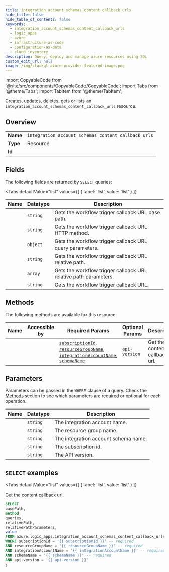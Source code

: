 ```yaml
--- 
title: integration_account_schemas_content_callback_urls
hide_title: false
hide_table_of_contents: false
keywords:
  - integration_account_schemas_content_callback_urls
  - logic_apps
  - azure
  - infrastructure-as-code
  - configuration-as-data
  - cloud inventory
description: Query, deploy and manage azure resources using SQL
custom_edit_url: null
image: /img/stackql-azure-provider-featured-image.png
---
```


import CopyableCode from '@site/src/components/CopyableCode/CopyableCode';
import Tabs from '@theme/Tabs';
import TabItem from '@theme/TabItem';

Creates, updates, deletes, gets or lists an <code>integration_account_schemas_content_callback_urls</code> resource.

## Overview
<table><tbody>
<tr><td><b>Name</b></td><td><code>integration_account_schemas_content_callback_urls</code></td></tr>
<tr><td><b>Type</b></td><td>Resource</td></tr>
<tr><td><b>Id</b></td><td><CopyableCode code="azure.logic_apps.integration_account_schemas_content_callback_urls" /></td></tr>
</tbody></table>

## Fields

The following fields are returned by `SELECT` queries:

<Tabs
    defaultValue="list"
    values={[
        { label: 'list', value: 'list' }
    ]}
>
<TabItem value="list">

<table>
<thead>
    <tr>
    <th>Name</th>
    <th>Datatype</th>
    <th>Description</th>
    </tr>
</thead>
<tbody>
<tr>
    <td><CopyableCode code="basePath" /></td>
    <td><code>string</code></td>
    <td>Gets the workflow trigger callback URL base path.</td>
</tr>
<tr>
    <td><CopyableCode code="method" /></td>
    <td><code>string</code></td>
    <td>Gets the workflow trigger callback URL HTTP method.</td>
</tr>
<tr>
    <td><CopyableCode code="queries" /></td>
    <td><code>object</code></td>
    <td>Gets the workflow trigger callback URL query parameters.</td>
</tr>
<tr>
    <td><CopyableCode code="relativePath" /></td>
    <td><code>string</code></td>
    <td>Gets the workflow trigger callback URL relative path.</td>
</tr>
<tr>
    <td><CopyableCode code="relativePathParameters" /></td>
    <td><code>array</code></td>
    <td>Gets the workflow trigger callback URL relative path parameters.</td>
</tr>
<tr>
    <td><CopyableCode code="value" /></td>
    <td><code>string</code></td>
    <td>Gets the workflow trigger callback URL.</td>
</tr>
</tbody>
</table>
</TabItem>
</Tabs>

## Methods

The following methods are available for this resource:

<table>
<thead>
    <tr>
    <th>Name</th>
    <th>Accessible by</th>
    <th>Required Params</th>
    <th>Optional Params</th>
    <th>Description</th>
    </tr>
</thead>
<tbody>
<tr>
    <td><a href="#list"><CopyableCode code="list" /></a></td>
    <td><CopyableCode code="select" /></td>
    <td><a href="#parameter-subscriptionId"><code>subscriptionId</code></a>, <a href="#parameter-resourceGroupName"><code>resourceGroupName</code></a>, <a href="#parameter-integrationAccountName"><code>integrationAccountName</code></a>, <a href="#parameter-schemaName"><code>schemaName</code></a></td>
    <td><a href="#parameter-api-version"><code>api-version</code></a></td>
    <td>Get the content callback url.</td>
</tr>
</tbody>
</table>

## Parameters

Parameters can be passed in the `WHERE` clause of a query. Check the [Methods](#methods) section to see which parameters are required or optional for each operation.

<table>
<thead>
    <tr>
    <th>Name</th>
    <th>Datatype</th>
    <th>Description</th>
    </tr>
</thead>
<tbody>
<tr id="parameter-integrationAccountName">
    <td><CopyableCode code="integrationAccountName" /></td>
    <td><code>string</code></td>
    <td>The integration account name.</td>
</tr>
<tr id="parameter-resourceGroupName">
    <td><CopyableCode code="resourceGroupName" /></td>
    <td><code>string</code></td>
    <td>The resource group name.</td>
</tr>
<tr id="parameter-schemaName">
    <td><CopyableCode code="schemaName" /></td>
    <td><code>string</code></td>
    <td>The integration account schema name.</td>
</tr>
<tr id="parameter-subscriptionId">
    <td><CopyableCode code="subscriptionId" /></td>
    <td><code>string</code></td>
    <td>The subscription id.</td>
</tr>
<tr id="parameter-api-version">
    <td><CopyableCode code="api-version" /></td>
    <td><code>string</code></td>
    <td>The API version.</td>
</tr>
</tbody>
</table>

## `SELECT` examples

<Tabs
    defaultValue="list"
    values={[
        { label: 'list', value: 'list' }
    ]}
>
<TabItem value="list">

Get the content callback url.

```sql
SELECT
basePath,
method,
queries,
relativePath,
relativePathParameters,
value
FROM azure.logic_apps.integration_account_schemas_content_callback_urls
WHERE subscriptionId = '{{ subscriptionId }}' -- required
AND resourceGroupName = '{{ resourceGroupName }}' -- required
AND integrationAccountName = '{{ integrationAccountName }}' -- required
AND schemaName = '{{ schemaName }}' -- required
AND api-version = '{{ api-version }}'
;
```
</TabItem>
</Tabs>
